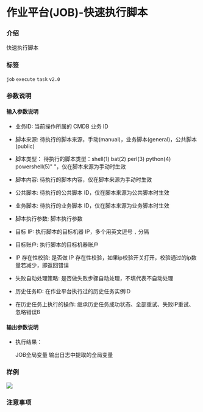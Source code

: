 # 作业平台(JOB)-快速执行脚本

### 介绍

快速执行脚本

### 标签

`job` `execute` `task` `v2.0`

### 参数说明

#### 输入参数说明

- 业务ID: 当前操作所属的 CMDB 业务 ID

- 脚本来源:
    待执行的脚本来源，手动(manual)，业务脚本(general)，公共脚本(public)

- 脚本类型：
    待执行的脚本类型：shell(1) bat(2) perl(3) python(4) powershell(5)" "，仅在脚本来源为手动时生效

- 脚本内容:
    待执行的脚本内容，仅在脚本来源为手动时生效

- 公共脚本:
    待执行的公共脚本 ID，仅在脚本来源为公共脚本时生效

- 业务脚本:
    待执行的业务脚本 ID，仅在脚本来源为业务脚本时生效

- 脚本执行参数:
    脚本执行参数

- 目标 IP:
    执行脚本的目标机器 IP，多个用英文逗号 `,` 分隔

- 目标账户:
    执行脚本的目标机器账户

- IP 存在性校验:
    是否做 IP 存在性校验，如果ip校验开关打开，校验通过的ip数量若减少，即返回错误
    
- 失败自动处理策略:
    是否做失败步骤自动处理，不填代表不自动处理

- 历史任务ID:
    在作业平台执行过的历史任务实例ID

- 在历史任务上执行的操作:
    继承历史任务成功状态、全部重试、失败IP重试、忽略错误ß

#### 输出参数说明

- 执行结果：

  JOB全局变量 输出日志中提取的全局变量

### 样例

![](image/job_fast_execute_script.png)

### 注意事项
